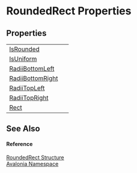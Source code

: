 # RoundedRect Properties




## Properties
<table>
<tr>
<td><a href="P_Avalonia_RoundedRect_IsRounded">IsRounded</a></td>
<td> </td>
</tr>
<tr>
<td><a href="P_Avalonia_RoundedRect_IsUniform">IsUniform</a></td>
<td> </td>
</tr>
<tr>
<td><a href="P_Avalonia_RoundedRect_RadiiBottomLeft">RadiiBottomLeft</a></td>
<td> </td>
</tr>
<tr>
<td><a href="P_Avalonia_RoundedRect_RadiiBottomRight">RadiiBottomRight</a></td>
<td> </td>
</tr>
<tr>
<td><a href="P_Avalonia_RoundedRect_RadiiTopLeft">RadiiTopLeft</a></td>
<td> </td>
</tr>
<tr>
<td><a href="P_Avalonia_RoundedRect_RadiiTopRight">RadiiTopRight</a></td>
<td> </td>
</tr>
<tr>
<td><a href="P_Avalonia_RoundedRect_Rect">Rect</a></td>
<td> </td>
</tr>
</table>

## See Also


#### Reference
<a href="T_Avalonia_RoundedRect">RoundedRect Structure</a>  
<a href="N_Avalonia">Avalonia Namespace</a>  
